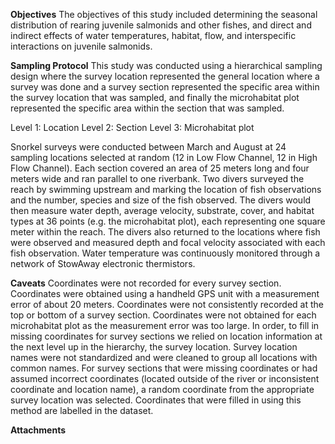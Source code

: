**Objectives**
The objectives of this study included determining the seasonal distribution of rearing juvenile salmonids and other fishes, and direct and indirect effects of water temperatures, habitat, flow, and interspecific interactions on juvenile salmonids. 

**Sampling Protocol**
This study was conducted using a hierarchical sampling design where the survey location represented the general location where a survey was done and a survey section represented the specific area within the survey location that was sampled, and finally the microhabitat plot represented the specific area within the section that was sampled. 

Level 1: Location
Level 2: Section
Level 3: Microhabitat plot

Snorkel surveys were conducted between March and August at 24 sampling locations selected at random (12 in Low Flow Channel, 12 in High Flow Channel). Each section covered an area of 25 meters long and four meters wide and ran parallel to one riverbank. Two divers surveyed the reach by swimming upstream and marking the location of fish observations and the number, species and size of the fish observed. The divers would then measure water depth, average velocity, substrate, cover, and habitat types at 36 points (e.g. the microhabitat plot), each representing one square meter within the reach. The divers also returned to the locations where fish were observed and measured depth and focal velocity associated with each fish observation. Water temperature was continuously monitored through a network of StowAway electronic thermistors. 

**Caveats**
Coordinates were not recorded for every survey section. Coordinates were obtained using a handheld GPS unit with a measurement error of about 20 meters. Coordinates were not consistently recorded at the top or bottom of a survey section. Coordinates were not obtained for each microhabitat plot as the measurement error was too large. 
In order, to fill in missing coordinates for survey sections we relied on location information at the next level up in the hierarchy, the survey location. Survey location names were not standardized and were cleaned to group all locations with common names. For survey sections that were missing coordinates or had assumed incorrect coordinates (located outside of the river or inconsistent coordinate and location name), a random coordinate from the appropriate survey location was selected. Coordinates that were filled in using this method are labelled in the dataset.

**Attachments**
